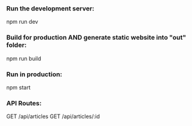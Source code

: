 ### Run the development server:

npm run dev

### Build for production AND generate static website into "out" folder:

npm run build

### Run in production:

npm start

### API Routes:

GET /api/articles
GET /api/articles/:id
